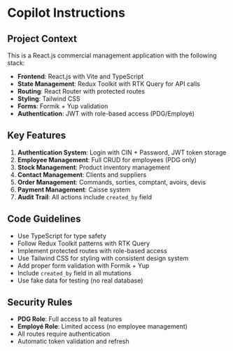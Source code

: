 # Copilot Instructions

<!-- Use this file to provide workspace-specific custom instructions to Copilot. For more details, visit https://code.visualstudio.com/docs/copilot/copilot-customization#_use-a-githubcopilotinstructionsmd-file -->

## Project Context

This is a React.js commercial management application with the following stack:
- **Frontend**: React.js with Vite and TypeScript
- **State Management**: Redux Toolkit with RTK Query for API calls
- **Routing**: React Router with protected routes
- **Styling**: Tailwind CSS
- **Forms**: Formik + Yup validation
- **Authentication**: JWT with role-based access (PDG/Employé)

## Key Features

1. **Authentication System**: Login with CIN + Password, JWT token storage
2. **Employee Management**: Full CRUD for employees (PDG only)
3. **Stock Management**: Product inventory management
4. **Contact Management**: Clients and suppliers
5. **Order Management**: Commands, sorties, comptant, avoirs, devis
6. **Payment Management**: Caisse system
7. **Audit Trail**: All actions include `created_by` field

## Code Guidelines

- Use TypeScript for type safety
- Follow Redux Toolkit patterns with RTK Query
- Implement protected routes with role-based access
- Use Tailwind CSS for styling with consistent design system
- Add proper form validation with Formik + Yup
- Include `created_by` field in all mutations
- Use fake data for testing (no real database)

## Security Rules

- **PDG Role**: Full access to all features
- **Employé Role**: Limited access (no employee management)
- All routes require authentication
- Automatic token validation and refresh
